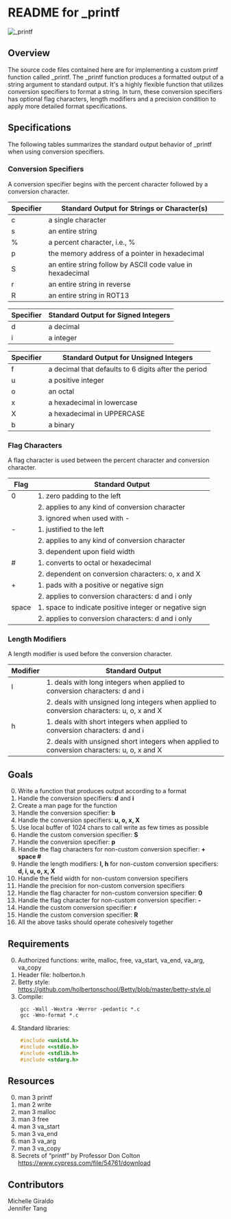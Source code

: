 # README for \_printf #
![\_printf](https://i.imgur.com/0SpuyVJ.png)

## Overview ##
The source code files contained here are for implementing a custom printf function called \_printf.  The \_printf function produces a formatted output of a string argument to standard output.  It's a highly flexible function that utilizes conversion specifiers to format a string.  In turn, these conversion specifiers has optional flag characters, length modifiers and a precision condition to apply more detailed format specifications.


## Specifications ##
The following tables summarizes the standard output behavior of \_printf when using conversion specifiers.

### Conversion Specifiers ###
A conversion specifier begins with the percent character followed by a conversion character.

| Specifier  | Standard Output for Strings or Character(s)                |
| ---------- | ---------------------------------------------------------- |
|      c     | a single character                                         |
|      s     | an entire string                                           |
|      %     | a percent character, i.e., %                               |
|      p     | the memory address of a pointer in hexadecimal             |
|      S     | an entire string follow by ASCII code value in hexadecimal |
|      r     | an entire string in reverse                                | 
|      R     | an entire string in ROT13                                  |

| Specifier  | Standard Output for Signed Integers                        |
| ---------- | ---------------------------------------------------------- |
|      d     | a decimal                                                  |
|      i     | a integer                                                  |

| Specifier  | Standard Output for Unsigned Integers                      |
| ---------- | ---------------------------------------------------------- |
|      f     | a decimal that defaults to 6 digits after the period       |
|      u     | a positive integer                                         |
|      o     | an octal                                                   |
|      x     | a hexadecimal in lowercase                                 | 
|      X     | a hexadecimal in UPPERCASE                                 |
|      b     | a binary                                                   |

### Flag Characters ###
A flag character is used between the percent character and conversion character.

| Flag       | Standard Output                                            |
| ---------- | ---------------------------------------------------------- |
|      0     | 1. zero padding to the left  					   	      |
|            | 2. applies to any kind of conversion character             |
|            | 3. ignored when used with -                                |
|      -     | 1. justified to the left                                   |
|            | 2. applies to any kind of conversion character             |
|            | 3. dependent upon field width                              |
|      #     | 1. converts to octal or hexadecimal                        |
|            | 2. dependent on conversion characters: o, x and X          |
|      +     | 1. pads with a positive or negative sign                   |
|            | 2. applies to conversion characters: d and i only          |
|    space   | 1. space to indicate positive integer or negative sign     |
|            | 2. applies to conversion characters: d and i only          |

### Length Modifiers ###
A length modifier is used before the conversion character.

| Modifier   | Standard Output                                                                            |
| ---------- | ------------------------------------------------------------------------------------------ |
|      l     | 1. deals with long integers when applied to conversion characters: d and i                 |
|            | 2. deals with unsigned long integers when applied to conversion characters: u, o, x and X  |
|      h     | 1. deals with short integers when applied to conversion characters: d and i                |
|            | 2. deals with unsigned short integers when applied to conversion characters: u, o, x and X |


## Goals ##
0. Write a function that produces output according to a format  
1. Handle the conversion specifiers: **d** and **i**  
2. Create a man page for the function  
3. Handle the conversion specifier: **b**  
4. Handle the conversion specifiers: **u, o, x, X**  
5. Use local buffer of 1024 chars to call write as few times as possible  
6. Handle the custom conversion specifier: **S**  
7. Handle the conversion specifier: **p**  
8. Handle the flag characters for non-custom conversion specifier: **+ space #**  
9. Handle the length modifiers: **l, h** for non-custom conversion specifiers: **d, i, u, o, x, X**  
10. Handle the field width for non-custom conversion specifiers  
11. Handle the precision for non-custom conversion specifiers  
12. Handle the flag character for non-custom conversion specifier: **0**  
13. Handle the flag character for non-custom conversion specifier: **-**  
14. Handle the custom conversion specifier: **r**  
15. Handle the custom conversion specifier: **R**  
16. All the above tasks should operate cohesively together


## Requirements ##
0. Authorized functions: write, malloc, free, va\_start, va\_end, va\_arg, va\_copy
1. Header file: holberton.h
2. Betty style: <https://github.com/holbertonschool/Betty/blob/master/betty-style.pl>
3. Compile: 
```shell
	gcc -Wall -Wextra -Werror -pedantic *.c 
	gcc -Wno-format *.c
```
4. Standard libraries: 
```C
	#include <unistd.h>
	#include <<stdio.h>
	#include <stdlib.h>
	#include <stdarg.h>
```


## Resources ##
0. man 3 printf
1. man 2 write
2. man 3 malloc
3. man 3 free
4. man 3 va\_start
5. man 3 va\_end
6. man 3 va\_arg
7. man 3 va\_copy
8. Secrets of “printf” by Professor Don Colton
<https://www.cypress.com/file/54761/download>


## Contributors ##
Michelle Giraldo  
Jennifer Tang
